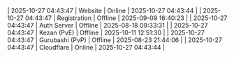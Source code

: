 | 2025-10-27 04:43:47 | Website | Online | 2025-10-27 04:43:44 |
| 2025-10-27 04:43:47 | Registration | Offline | 2025-09-09 16:40:23 |
| 2025-10-27 04:43:47 | Auth Server | Offline | 2025-08-18 09:33:31 |
| 2025-10-27 04:43:47 | Kezan (PvE) | Offline | 2025-10-11 12:51:30 |
| 2025-10-27 04:43:47 | Gurubashi (PvP) | Offline | 2025-08-23 21:44:06 |
| 2025-10-27 04:43:47 | Cloudflare | Online | 2025-10-27 04:43:44 |

